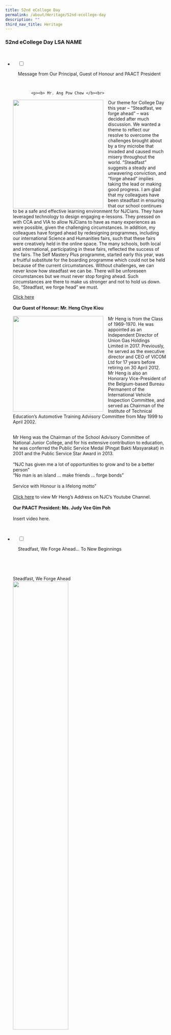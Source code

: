 ```yaml
---
title: 52nd eCollege Day
permalink: /about/Heritage/52nd-ecollege-day
description: ""
third_nav_title: Heritage
---
```

### 52nd eCollege Day LSA NAME

<ul class="jekyllcodex_accordion">

&nbsp;&nbsp;<li>

&nbsp;&nbsp;&nbsp;&nbsp;<input id="accordion1" type="checkbox">

&nbsp;&nbsp;&nbsp;&nbsp;<label for="accordion1">Message from Our Principal, Guest of Honour and PAACT President</label>

&nbsp;&nbsp;&nbsp;&nbsp;<div>

			<p><b> Mr. Ang Pow Chew </b><br>
<img align="left" style="width:283px;height:340px;margin-right:15px;" src="/images/ecol2.png"> Our theme for College Day this year – “Steadfast, we forge ahead” – was decided after much discussion. We wanted a theme to reflect our resolve to overcome the challenges brought about by a tiny microbe that invaded and caused much misery throughout the world. “Steadfast” suggests a steady and unwavering conviction, and “forge ahead” implies taking the lead or making good progress. I am glad that my colleagues have been steadfast in ensuring that our school continues to be a safe and effective learning environment for NJCians. They have leveraged technology to design engaging e-lessons. They pressed on with CCA and VIA to allow NJCians to have as many experiences as were possible, given the challenging circumstances. In addition, my colleagues have forged ahead by redesigning programmes, including our international Science and Humanities fairs, such that these fairs were creatively held in the online space. The many schools, both local and international, participating in these fairs, reflected the success of the fairs. The Self Mastery Plus programme, started early this year, was a fruitful substitute for the boarding programme which could not be held because of the current circumstances.&nbsp;Without challenges, we can never know how steadfast we can be. There will be unforeseen circumstances but we must never stop forging ahead. Such circumstances are there to make us stronger and not to hold us down. So, “Steadfast, we forge head” we must. <br>
			
<a href="https://www.youtube.com/watch?v=kaVXF4L6vUo">Click here</a><br> <br> 
<b>Our Guest of Honour: Mr. Heng Chye Kiou </b> <br> <br> <img align="left" style="width:283px;height:300px;margin-right:15px;" src="/images/goh.png"> Mr Heng is from the Class of 1969-1970.&nbsp;He was appointed as an Independent Director of Union Gas Holdings Limited in 2017. Previously, he served as the executive director and CEO of VICOM Ltd for 17 years before retiring on 30 April 2012. Mr Heng is also an Honorary Vice-President of the Belgium-based Bureau Permanent of the International Vehicle Inspection Committee, and served as Chairman of the Institute of Technical Education’s Automotive Training Advisory Committee from May 1999 to April 2002.&nbsp;<br><br>

Mr Heng was the Chairman of the School Advisory Committee of National Junior College, and for his extensive contribution to education, he was conferred the Public Service Medal (Pingat Bakti Masyarakat) in 2001 and the Public Service Star Award in 2013. <br> <br> “NJC has given me a lot of opportunities to grow and to be a better person”<br> “No man is an island … make friends … forge bonds”<br><br> Service with Honour is a lifelong motto” <br><br><a href="https://www.youtube.com/watch?v=bdU96vOdNeA">Click here</a> to view Mr Heng’s Address on NJC’s Youtube Channel.  <br> <br> <b>Our PAACT President: Ms. Judy Vee Gim Poh</b> <br> <br> Insert video here.</p>

&nbsp;&nbsp;&nbsp;&nbsp;</div>

</li>
	<li>

&nbsp;&nbsp;&nbsp;&nbsp;<input id="accordion2" type="checkbox">

&nbsp;&nbsp;&nbsp;&nbsp;<label for="accordion2">Steadfast, We Forge Ahead... To New Beginnings</label>

&nbsp;&nbsp;&nbsp;&nbsp;<div>

&nbsp;&nbsp;&nbsp;&nbsp;&nbsp;&nbsp;<p> Steadfast, We Forge Ahead<br> <img style="width:60%" src="/images/sf1.png"> <br> Steadfast, we forge ahead. Steadfast – an unwavering determination, taking one step at a time to progress forward. 2020 was a tough year for all of us, in many aspects. It has not been easy for the whole school community, adjusting to changes, and remaining resilient when challenged by uncertainties that the COVID-19 pandemic has brought. Many new acronyms and many new “norms” were imposed upon our generation of youths, whom despite all these, have adapted, innovated and emerged stronger. This embodies the spirit of being steadfast, pressing on regardless of the difficulties faced, the uncertainties that lurk, and the obstacles to surmount. 2020, a year to remember, a year that we overcame. Steadfast, we march forth stronger, and more determined than ever towards a better future. <br> <img style="width:60%" src="/images/sf2.png"> <br> <br> To New Beginnings <br> <img style="width:60%" src="/images/sf3.png"> </p>

&nbsp;&nbsp;&nbsp;&nbsp;</div>

</li>
	
	<li>

&nbsp;&nbsp;&nbsp;&nbsp;<input id="accordion3" type="checkbox">

&nbsp;&nbsp;&nbsp;&nbsp;<label for="accordion3">Forging Ahead in Education and Service</label>

&nbsp;&nbsp;&nbsp;&nbsp;<div>

&nbsp;&nbsp;&nbsp;&nbsp;&nbsp;&nbsp;<p>
				We would like to take this opportunity to recognise and express utmost gratitude to our teachers, who have dedicated 30, 15 and 10 years to the education service respectively. <br> <br><br>
				<b>Long Service Award: 30 Years </b><br> <br>

<img align="left" style="width:200px;height:240px;margin-right:15px;" src="/images/52lsa1.png"> <b><br><br><br>Ms Phua Phek Heng Sharon Averdene </b><br><br><br><br><br><b> Long Service Award: 15 Years </b><br><br>
			
<img style="width:30%" src="/images/52lsa2.png"> <b>Ms Darshini d/o Radha Krishnan  </b><br><br> 
				
<img style="width:30%" src="/images/52lsa3.png">	<b>Mr Lin Huaizu</b><br><br><br><br><br>			Insert DR. Lim Yi En picture here<br><br>
				
<img style="width:30%" src="/images/52lsa4.png"> <b>Ms Meena Malinder Kaur d/o K Singh</b><br><br> Insert video here <br><br><br>

<b> Long Service Award: 10 Years </b> <br><br>
<img align="left" style="width:200px;height:240px;margin-right:15px;" src="/images/52lsa5.png"> “I would like my students to achieve their fullest potential, whatever that might be. In the end, what the nature of that potential looks like should not be dictated by the teacher, but should come from the students themselves through a sense of self-discovery.” <br><br> NAME HERE<br><br>

<img align="left" style="width:200px;height:240px;margin-right:15px;" src="/images/52lsa6.png"> “I hope to see my students find and achieve their own true excellence – be it excellence in school, excellence at the workplace, excellence in society, excellence in their relationships, or excellence at home.”<br><br> NAME HERE<br><br>
				
<img align="left" style="width:220px;height:240px;margin-right:15px;" src="/images/52lsa7.png"> “What I really want to see is my kiddos and kids being able to find meaning, passion and purpose in their lives, being able to lead the kind of lives they want for themselves, and most importantly, being humans.. I have always told my kiddos before they graduate, that to be humans means that they should always strive to Be Good and Do Good, through which then they will Feel Good.”<br><br> NAME HERE<br><br>
				
<img align="left" style="width:240px;height:240px;margin-right:15px;" src="/images/52lsa8.png"> “I hope students can understand that there are many measurements of success, and they would reap the fruits of their labour. I want every student to understand and work their own weaknesses, discover and make good use of their area of strengths to stretch their potential and further develop themselves.”<br><br> NAME HERE<br><br>
	
<img align="left" style="width:240px;height:240px;margin-right:15px;" src="/images/52lsa9.png"> “As we move towards establishing various pathfinders for the students, I hope that my end goal for my students is to be a young adult who is self regulated and ready for the future.”<br><br> NAME HERE<br><br><br><br>
				
<img align="left" style="width:240px;height:240px;margin-right:15px;" src="/images/52lsa10.png"> “Teaching and learning is evolving and the teachers such as myself embrace the changes because of our love for students and our passion to want to help them excel propels us to take up these challenges.”<br><br> NAME HERE<br><br><br> 
				<b> Click on the name of the teacher awardee to read his/her heartfelt thoughts. </b><br> <br> We also want to express our deepest appreciation of our Operations Support Officer, for dedicating 10 years of valuable service to NJC. <br><br><br>

<b> Long Service Award: 10 Years </b><br><br>
<img style="width:40%" src="/images/52lsa11.png"> <b>Ms N Sinathai Chandra</b><br>The following staff and work teams have also received accolades for their dedication and contribution to the education service, in areas such as professional development, student well-being, administration, school operations and more. Our heartiest congratulations to them!<br><br><br> <b> National Day Commendation Medal </b><br><br> <i> The Commendation Medal is a National Day Award that honours commendable performance, competence and devotion to duty. </i><br><br> <img align="left" style="width:240px;height:240px;margin-right:15px;" src="/images/52lsa12.png"> <b>Mr Teo Tze Wei </b><br><br><i> We are happy that Mr Teo Tze Wei has received this medal for his service to education.</i><br><br><br><br><br>
				<b> The Academy of Singapore Teachers (AST) Academy Awards </b> <br><br> <i> The AST Academy Awards for Professional Development recognise and affirm the efforts of officers in the education service for their contributions to the professional development of the teaching fraternity. Four teachers have been recognised as Associates of the Academy of Singapore Teachers, for their contributions.</i><br><br><br> 
<img align="left" style="width:240px;height:240px;margin-right:15px;" src="/images/52lsa13.png"> <br><br>Mr Bek Aik Chiang Alvin <br><br><br>

<img align="left" style="width:240px;height:240px;margin-right:15px;" src="/images/52lsa14.png"> <br><br> Ms Lim Hui Chi <br><br><br>
				
<img align="left" style="width:240px;height:240px;margin-right:15px;" src="/images/52lsa15.png"> <br><br>Mr Wong Yew Chong Kester <br><br><br>
				
<img align="left" style="width:240px;height:240px;margin-right:15px;" src="/images/52lsa16.png"> <br><br> Ms Lim Hui Chi <br><br><br><br>
				
<b> The Parents-in-Action (PAACT) Caring Teacher Award</b><br><br> <i> The PAACT Caring Teacher Award aims to recognise teachers who show care and concern for the holistic development of their students. These teachers continue to inspire fellow educators to be caring teachers. </i>

<br><br> 
<img align="left" style="width:240px;height:240px;margin-right:15px;" src="/images/52lsa17.png"> <br><br>Mr Nicholas Tan Aum Yeow<br>(For Junior High) <br><br><br>
				
<img align="left" style="width:240px;height:240px;margin-right:15px;" src="/images/52lsa18.png"> <br><br> Mr Arthur Goh Chong Meng<br> (For Senior High) <br><br><br> 

<b> The Parents-in-Action (PAACT) Engaging and Effective Teacher Award</b> <br> <i> The Engaging and Effective Teacher Award aims to recognise teachers who achieve a high level of student engagement during lessons and effectiveness in their teaching, learning and assessment approaches. These teachers inspire fellow educators to be role models in fostering a lively community and joyful learning environment.</i><br><br>
	
<img align="left" style="width:240px;height:240px;margin-right:15px;" src="/images/52lsa19.png"> <br><br>Mr Tan Xuan Wen Jeffery<br> (For Junior High)<br><br><br><br>
				
<img align="right" style="width:240px;height:240px;margin-left:15px;" src="/images/52lsa20.png"> <br><br> Mr Lim Eng Soon<br> (For Senior High) <br><br><br> 

<b> The Parents-in-Action (PAACT) Outstanding EAS Award </b> <br> <i> The Outstanding EAS Awards aim to recognise non-teaching staff for their outstanding service to the College in their area of work, and to inspire non-teaching staff to be role models who exemplify College values. </i> <br><br><br>

<img align="right" style="width:240px;height:300px;margin-left:15px;" src="/images/52lsa21.png"> <br><br> Ms Carolyn Goh Lan Teen<br><br> <i> We would like to congratulate Ms Carolyn Goh who has demonstrated character with a proven record of service to their schools and students.</i> <br><br><br> <b>The Outstanding Contribution Award (OCA): Individual and Team</b> <br><br> <i>The Outstanding Contribution Award aims to recognise both individuals and teams who have made significant contributions to the College. These awardees exemplify NJC values, provide memorable experiences for NJC students and other stakeholders, and uphold the image of the College. The School Administration Team was awarded the OCA Team (July 2020) to recognise their exceptional efforts in managing their respective areas and keeping the school environment safe amidst the COVID-19 challenges.</i><br><br> 
<img style="width:80%" src="/images/oca8.png"><br> 
<img style="width:80%" src="/images/oca2.png"> <br>
<img style="width:80%" src="/images/oca3.png"> <br>
<img style="width:80%" src="/images/oca10.png"><br>
<img style="width:35%" src="/images/oca5.png"> <br><br><br>
				
<b> Certificate of Accomplishment as Team Adviser in the IM2C </b><br> <i>The International Mathematical Modeling Challenge (IM2C) promotes the teaching of mathematical modelling and applications at all educational levels for all students; with the contest receiving both national and international recognition. Two teachers received the Certificate of Accomplishment for their involvement in the Challenge.</i> <br> <img style="width:70%" src="/images/oca9.png"><br><br> <b> The NJC Partner's Award </b> <i> <br>This award serves to recognise partners, for their invaluable work and significant contribution in supporting our efforts in education for a sustained period.</i> <br><br>

<img style="width:60%" src="/images/partner1.png"> 
<img style="width:60%" src="/images/partner2.png"> 
<img style="width:60%" src="/images/partner3.png"> 
<img style="width:60%" src="/images/partner4.png"> <br> <br><br>

<b> The friends of NJC Awards </b><br>
<i>This award serves to recognise partners who work with NJC in supporting our efforts in education. </i><br><br> 
<img style="width:55%" src="/images/partner5.png"> 
<img style="width:55%" src="/images/partner6.png"> 
<img style="width:55%" src="/images/partner7.png"> 
<img style="width:55%" src="/images/partner8.png"> <br> <br><br>
			</p>

&nbsp;&nbsp;&nbsp;&nbsp;</div>

</li>
	
	<li>

&nbsp;&nbsp;&nbsp;&nbsp;<input id="accordion5" type="checkbox">

&nbsp;&nbsp;&nbsp;&nbsp;<label for="accordion5"> CONTINUE FROM HERE</label>

&nbsp;&nbsp;&nbsp;&nbsp;<div>

&nbsp;&nbsp;&nbsp;&nbsp;&nbsp;&nbsp;<p><img style="width:60%" src="/images/njca1.png"> <br> <img style="width:60%" src="/images/njca2.png"> <br> <img style="width:60%" src="/images/njca3.png"> <br> Insert video here <br> <img style="width:60%" src="/images/njca4.png"> <br> <img style="width:60%" src="/images/njca5.png"> <br> <img style="width:60%" src="/images/njca6.png"> <br> <img style="width:60%" src="/images/njca7.png"> <br> Insert video here <br> <img style="width:60%" src="/images/njca8.png"> <br> <img style="width:60%" src="/images/njca9.png"> <br> <img style="width:60%" src="/images/njca10.png"> <br> <img style="width:60%" src="/images/njca11.png"> <br> Insert video here <br> <img style="width:60%" src="/images/njca12.png"> <br> <img style="width:60%" src="/images/njca13.png"> <br> Insert video here</p>

&nbsp;&nbsp;&nbsp;&nbsp;</div>

</li>
	
	<li>

&nbsp;&nbsp;&nbsp;&nbsp;<input id="accordion6" type="checkbox">

&nbsp;&nbsp;&nbsp;&nbsp;<label for="accordion6">A Celebration of the Human Spirit</label>

&nbsp;&nbsp;&nbsp;&nbsp;<div>

&nbsp;&nbsp;&nbsp;&nbsp;&nbsp;&nbsp;<p>Insert videos here</p>

&nbsp;&nbsp;&nbsp;&nbsp;</div>

</li>
	
	

	
</ul>